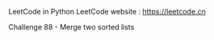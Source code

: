 LeetCode in Python
LeetCode website : https://leetcode.cn

Challenge 88 - Merge two sorted lists
 
 
